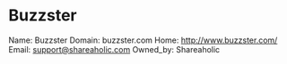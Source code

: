 
# Buzzster

Name: Buzzster
Domain: buzzster.com
Home: http://www.buzzster.com/
Email: support@shareaholic.com
Owned_by: Shareaholic

